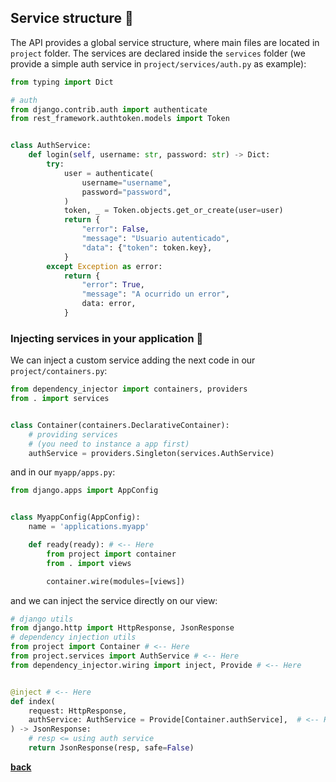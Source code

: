 ## Service structure  🤲

The API provides a global service structure, where main files are located in ```project``` folder. The services are declared inside the ```services``` folder (we provide a simple auth service in ```project/services/auth.py``` as example):
```Python
from typing import Dict

# auth
from django.contrib.auth import authenticate
from rest_framework.authtoken.models import Token


class AuthService:
    def login(self, username: str, password: str) -> Dict:
        try:
            user = authenticate(
                username="username",
                password="password",
            )
            token, _ = Token.objects.get_or_create(user=user)
            return {
                "error": False,
                "message": "Usuario autenticado",
                "data": {"token": token.key},
            }
        except Exception as error:
            return {
                "error": True,
                "message": "A ocurrido un error",
                data: error,
            }
```

### Injecting services in your application 💉
We can inject a custom service adding the next code in our ```project/containers.py```:

```Python
from dependency_injector import containers, providers
from . import services


class Container(containers.DeclarativeContainer):
    # providing services
    # (you need to instance a app first)
    authService = providers.Singleton(services.AuthService)
```

and in our ```myapp/apps.py```: 

```Python
from django.apps import AppConfig


class MyappConfig(AppConfig):
    name = 'applications.myapp'

    def ready(ready): # <-- Here
        from project import container
        from . import views

        container.wire(modules=[views])
```

and we can inject the service directly on our view:
```Python
# django utils
from django.http import HttpResponse, JsonResponse
# dependency injection utils
from project import Container # <-- Here
from project.services import AuthService # <-- Here
from dependency_injector.wiring import inject, Provide # <-- Here


@inject # <-- Here
def index(
    request: HttpResponse,
    authService: AuthService = Provide[Container.authService],  # <-- Here
) -> JsonResponse:
    # resp <= using auth service
    return JsonResponse(resp, safe=False)
```

[**back**](https://github.com/PonchoCeniceros/PyAPI)
